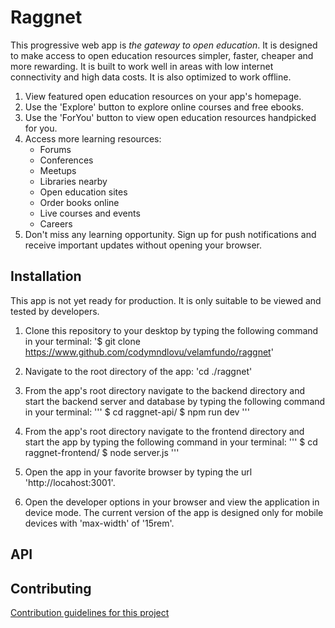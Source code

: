 # Raggnet
This progressive web app is *the gateway to open education*. It is designed to make access to open education resources simpler, faster, cheaper and more rewarding. It is built to work well in areas with low internet connectivity and high data costs. It is also optimized to work offline.

1. View featured open education resources on your app's  homepage.
2. Use the 'Explore' button to explore online courses and free ebooks.
3. Use the 'ForYou' button to view open education resources handpicked for you.
4. Access more learning resources:
   - Forums
   - Conferences
   - Meetups
   - Libraries nearby
   - Open education sites
   - Order books online
   - Live courses and events
   - Careers
5. Don't miss any learning opportunity. Sign up for push notifications and receive important updates without opening your browser.

## Installation
This app is not yet ready for production. It is only suitable to be viewed and tested by developers.

1. Clone this repository to your desktop by typing the following command in your terminal:
    '$ git clone https://www.github.com/codymndlovu/velamfundo/raggnet'

2. Navigate to the root directory of the app:
    'cd ./raggnet'

3. From the app's root directory navigate to the backend directory and start the backend server and database by typing the following command in your terminal:
    '''
    $ cd raggnet-api/
    $ npm run dev
    '''

4. From the app's root directory navigate to the frontend directory and start the app by typing the following command in your terminal:
    '''
    $ cd raggnet-frontend/
    $ node server.js
    '''

5. Open the app in your favorite browser by typing the url 'http://locahost:3001'.

6. Open the developer options in your browser and view the application in device mode. The current
version of the app is designed only for mobile devices with 'max-width' of '15rem'.

## API

## Contributing
[Contribution guidelines for this project](./CONTRIBUTING.md)
